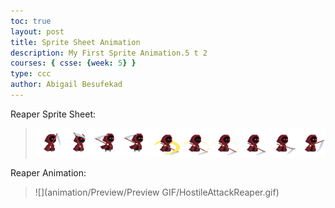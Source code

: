```yaml
---
toc: true
layout: post
title: Sprite Sheet Animation
description: My First Sprite Animation.5 t 2
courses: { csse: {week: 5} }
type: ccc
author: Abigail Besufekad
---
```


Reaper Sprite Sheet:
> ![](images/HostileAttackReaper-Sheet.png)


Reaper Animation:
> ![](animation/Preview/Preview GIF/HostileAttackReaper.gif)

